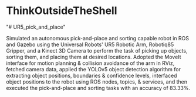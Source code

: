 # ThinkOutsideTheShell

"# UR5_pick_and_place" 

Simulated an autonomous pick-and-place and sorting capable robot in ROS and Gazebo using the Universal Robots' UR5 Robotic Arm, Robotiq85 Gripper, and a Kinect 3D Camera to perform the task of picking up objects, sorting them, and placing them at desired locations. Adopted the MoveIt interface for motion planning & collision avoidance of the arm in RViz, fetched camera data, applied the YOLOv5 object detection algorithm for extracting object positions, boundaries & confidence levels, interfaced object positions to the robot using ROS nodes, topics, & services, and then executed the pick-and-place and sorting tasks with an accuracy of 83.33%.
